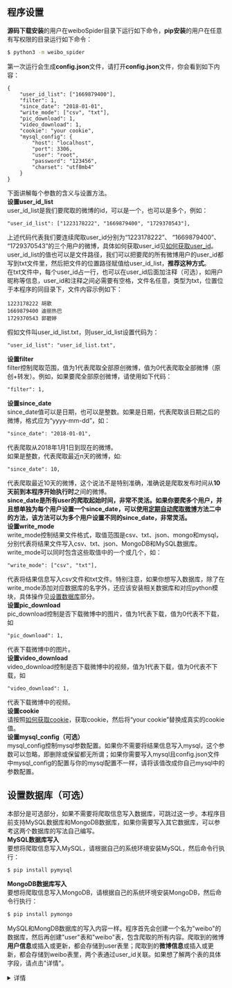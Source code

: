 ## 程序设置
**源码下载安装**的用户在weiboSpider目录下运行如下命令，**pip安装**的用户在任意有写权限的目录运行如下命令：
```bash
$ python3 -m weibo_spider
```
第一次运行会生成**config.json**文件，请打开**config.json**文件，你会看到如下内容：
```
{
    "user_id_list": ["1669879400"],
    "filter": 1,
    "since_date": "2018-01-01",
    "write_mode": ["csv", "txt"],
    "pic_download": 1,
    "video_download": 1,
    "cookie": "your cookie",
    "mysql_config": {
        "host": "localhost",
        "port": 3306,
        "user": "root",
        "password": "123456",
        "charset": "utf8mb4"
    }
}
```
下面讲解每个参数的含义与设置方法。<br>
**设置user_id_list**<br>
user_id_list是我们要爬取的微博的id，可以是一个，也可以是多个，例如：
```
"user_id_list": ["1223178222", "1669879400", "1729370543"],
```
上述代码代表我们要连续爬取user_id分别为“1223178222”、 “1669879400”、 “1729370543”的三个用户的微博，具体如何获取user_id见[如何获取user_id](#如何获取user_id)。<br>
user_id_list的值也可以是文件路径，我们可以把要爬的所有微博用户的user_id都写到txt文件里，然后把文件的位置路径赋值给user_id_list，**推荐这种方式**。<br>
在txt文件中，每个user_id占一行，也可以在user_id后面加注释（可选），如用户昵称等信息，user_id和注释之间必需要有空格，文件名任意，类型为txt，位置位于本程序的同目录下，文件内容示例如下：
```
1223178222 胡歌
1669879400 迪丽热巴
1729370543 郭碧婷
```
假如文件叫user_id_list.txt，则user_id_list设置代码为：
```
"user_id_list": "user_id_list.txt",
```
**设置filter**<br>
filter控制爬取范围，值为1代表爬取全部原创微博，值为0代表爬取全部微博（原创+转发）。例如，如果要爬全部原创微博，请使用如下代码：
```
"filter": 1,
```
**设置since_date**<br>
since_date值可以是日期，也可以是整数。如果是日期，代表爬取该日期之后的微博，格式应为“yyyy-mm-dd”，如：
```
"since_date": "2018-01-01",
```
代表爬取从2018年1月1日到现在的微博。<br>
如果是整数，代表爬取最近n天的微博，如:
```
"since_date": 10,
```
代表爬取最近10天的微博，这个说法不是特别准确，准确说是爬取发布时间从**10天前到本程序开始执行时**之间的微博。<br>
**since_date是所有user的爬取起始时间，非常不灵活。如果你要爬多个用户，并且想单独为每个用户设置一个since_date，可以使用[定期自动爬取微博](#定期自动爬取微博可选)方法二中的方法，该方法可以为多个用户设置不同的since_date，非常灵活。**<br>
**设置write_mode**<br>
write_mode控制结果文件格式，取值范围是csv、txt、json、mongo和mysql，分别代表将结果文件写入csv、txt、json、MongoDB和MySQL数据库。write_mode可以同时包含这些取值中的一个或几个，如：
```
"write_mode": ["csv", "txt"],
```
代表将结果信息写入csv文件和txt文件。特别注意，如果你想写入数据库，除了在write_mode添加对应数据库的名字外，还应该安装相关数据库和对应python模块，具体操作见[设置数据库](#3设置数据库可选)部分。<br>
**设置pic_download**<br>
pic_download控制是否下载微博中的图片，值为1代表下载，值为0代表不下载，如
```
"pic_download": 1,
```
代表下载微博中的图片。<br>
**设置video_download**<br>
video_download控制是否下载微博中的视频，值为1代表下载，值为0代表不下载，如
```
"video_download": 1,
```
代表下载微博中的视频。<br>
**设置cookie**<br>
请按照[如何获取cookie](#如何获取cookie)，获取cookie，然后将“your cookie”替换成真实的cookie值。<br>
**设置mysql_config（可选）**<br>
mysql_config控制mysql参数配置。如果你不需要将结果信息写入mysql，这个参数可以忽略，即删除或保留都无所谓；如果你需要写入mysql且config.json文件中mysql_config的配置与你的mysql配置不一样，请将该值改成你自己mysql中的参数配置。

## 设置数据库（可选）
本部分是可选部分，如果不需要将爬取信息写入数据库，可跳过这一步。本程序目前支持MySQL数据库和MongoDB数据库，如果你需要写入其它数据库，可以参考这两个数据库的写法自己编写。<br>
**MySQL数据库写入**<br>
要想将爬取信息写入MySQL，请根据自己的系统环境安装MySQL，然后命令行执行：
```bash
$ pip install pymysql
```
**MongoDB数据库写入**<br>
要想将爬取信息写入MongoDB，请根据自己的系统环境安装MongoDB，然后命令行执行：
```bash
$ pip install pymongo
```
MySQL和MongDB数据库的写入内容一样。程序首先会创建一个名为"weibo"的数据库，然后再创建"user"表和"weibo"表，包含爬取的所有内容。爬取到的微博**用户信息**或插入或更新，都会存储到user表里；爬取到的**微博信息**或插入或更新，都会存储到weibo表里，两个表通过user_id关联。如果想了解两个表的具体字段，请点击"详情"。
<details>
<summary>详情</summary>
 
**user表**<br>
**id**：存储用户id，如"1669879400"；<br>
**nickname**：存储用户昵称，如"Dear-迪丽热巴"；<br>
**gender**：存储用户性别；<br>
**location**：存储用户所在地；<br>
**birthday**：存储用户出生日期；<br>
**description**：存储用户简介；<br>
**verified_reason**：存储用户认证；<br>
**talent**：存储用户标签；<br>
**education**：存储用户学习经历；<br>
**work**：存储用户工作经历；<br>
**weibo_num**：存储微博数；<br>
**following**：存储关注数；<br>
**followers**：存储粉丝数。<br>
***
**weibo表**<br>
**id**：存储微博id；<br>
**user_id**：存储微博发布者的用户id，如"1669879400"；<br>
**content**：存储微博正文；<br>
**article_url**：存储微博中头条文章的url，若微博中不存在头条文章，则值为''；<br>
**original_pictures**：存储原创微博的原始图片url和转发微博转发理由中的图片url。若某条微博有多张图片，则存储多个url，以英文逗号分割；若某微博没有图片，则值为"无"；<br>
**retweet_pictures**：存储被转发微博中的原始图片url。当最新微博为原创微博或者为没有图片的转发微博时，则值为"无"，否则为被转发微博的图片url。若有多张图片，则存储多个url，以英文逗号分割；<br>
**publish_place**：存储微博的发布位置。如果某条微博没有位置信息，则值为"无"；<br>
**publish_time**：存储微博的发布时间；<br>
**up_num**：存储微博获得的点赞数；<br>
**retweet_num**：存储微博获得的转发数；<br>
**comment_num**：存储微博获得的评论数；<br>
**publish_tool**：存储微博的发布工具。

</details>

